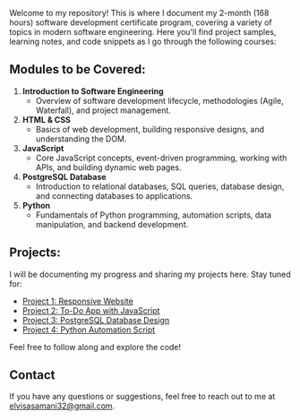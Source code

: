 Welcome to my repository! This is where I document my 2-month (168 hours) software development certificate program, covering a variety of topics in modern software engineering. Here you'll find project samples, learning notes, and code snippets as I go through the following courses:

## Modules to be Covered:
1. **Introduction to Software Engineering**
   - Overview of software development lifecycle, methodologies (Agile, Waterfall), and project management.
2. **HTML & CSS**
   - Basics of web development, building responsive designs, and understanding the DOM.
3. **JavaScript**
   - Core JavaScript concepts, event-driven programming, working with APIs, and building dynamic web pages.
4. **PostgreSQL Database**
   - Introduction to relational databases, SQL queries, database design, and connecting databases to applications.
5. **Python**
   - Fundamentals of Python programming, automation scripts, data manipulation, and backend development.

## Projects:
I will be documenting my progress and sharing my projects here. Stay tuned for:
- [Project 1: Responsive Website](./projects/responsive-website/)
- [Project 2: To-Do App with JavaScript](./projects/todo-app/)
- [Project 3: PostgreSQL Database Design](./projects/postgresql-database/)
- [Project 4: Python Automation Script](./projects/python-automation/)

Feel free to follow along and explore the code! 

## Contact
If you have any questions or suggestions, feel free to reach out to me at [elvisasamani32@gmail.com](mailto:elvisasamani32@gmail.com).
